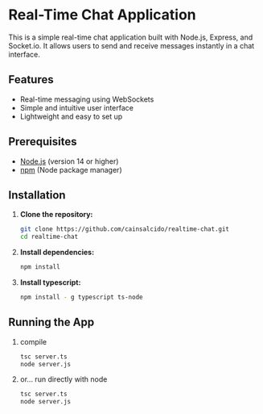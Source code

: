 # Real-Time Chat Application

This is a simple real-time chat application built with Node.js, Express, and Socket.io. It allows users to send and receive messages instantly in a chat interface.

## Features

- Real-time messaging using WebSockets
- Simple and intuitive user interface
- Lightweight and easy to set up

## Prerequisites

- [Node.js](https://nodejs.org/) (version 14 or higher)
- [npm](https://www.npmjs.com/) (Node package manager)

## Installation

1. **Clone the repository:**

   ```bash
   git clone https://github.com/cainsalcido/realtime-chat.git
   cd realtime-chat

2. **Install dependencies:** 
   ```bash
   npm install

3. **Install typescript:**
   ```bash
   npm install - g typescript ts-node

## Running the App

1. compile
   ```bash
   tsc server.ts
   node server.js
2. or... run directly with node
   ```bash
   tsc server.ts
   node server.js
